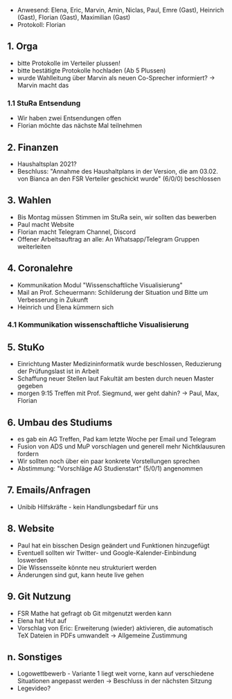 ---
---

- Anwesend: Elena, Eric, Marvin, Amin, Niclas, Paul, Emre (Gast), Heinrich (Gast), Florian (Gast), Maximilian (Gast)
- Protokoll: Florian

## 1. Orga

- bitte Protokolle im Verteiler plussen!
- bitte bestätigte Protokolle hochladen (Ab 5 Plussen)
- wurde Wahlleitung über Marvin als neuen Co-Sprecher informiert? -> Marvin macht das

### 1.1 StuRa Entsendung

- Wir haben zwei Entsendungen offen
- Florian möchte das nächste Mal teilnehmen

## 2. Finanzen

- Haushaltsplan 2021?
- Beschluss: "Annahme des Haushaltplans in der Version, die am 03.02. von Bianca an den FSR Verteiler geschickt wurde" (6/0/0) beschlossen

## 3. Wahlen

- Bis Montag müssen Stimmen im StuRa sein, wir sollten das bewerben
- Paul macht Website
- Florian macht Telegram Channel, Discord
- Offener Arbeitsauftrag an alle: An Whatsapp/Telegram Gruppen weiterleiten

## 4. Coronalehre

- Kommunikation Modul "Wissenschaftliche Visualisierung"
- Mail an Prof. Scheuermann: Schilderung der Situation und Bitte um Verbesserung in Zukunft
- Heinrich und Elena kümmern sich

### 4.1 Kommunikation wissenschaftliche Visualisierung

## 5. StuKo

- Einrichtung Master Medizininformatik wurde beschlossen, Reduzierung der Prüfungslast ist in Arbeit
- Schaffung neuer Stellen laut Fakultät am besten durch neuen Master gegeben
- morgen 9:15 Treffen mit Prof. Siegmund, wer geht dahin? -> Paul, Max, Florian

## 6. Umbau des Studiums

- es gab ein AG Treffen, Pad kam letzte Woche per Email und Telegram
- Fusion von ADS und MuP vorschlagen und generell mehr Nichtklausuren fordern
- Wir sollten noch über ein paar konkrete Vorstellungen sprechen
- Abstimmung: "Vorschläge AG Studienstart" (5/0/1) angenommen

## 7. Emails/Anfragen

- Unibib Hilfskräfte - kein Handlungsbedarf für uns

## 8. Website

- Paul hat ein bisschen Design geändert und Funktionen hinzugefügt
- Eventuell sollten wir Twitter- und Google-Kalender-Einbindung loswerden
- Die Wissensseite könnte neu strukturiert werden
- Änderungen sind gut, kann heute live gehen

## 9. Git Nutzung

- FSR Mathe hat gefragt ob Git mitgenutzt werden kann
- Elena hat Hut auf
- Vorschlag von Eric: Erweiterung (wieder) aktivieren, die automatisch TeX Dateien in PDFs umwandelt -> Allgemeine Zustimmung

## n. Sonstiges

- Logowettbewerb - Variante 1 liegt weit vorne, kann auf verschiedene Situationen angepasst werden -> Beschluss in der nächsten Sitzung
- Legevideo?
